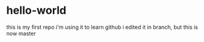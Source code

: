 # hello-world
this is my first repo
i'm using it to learn github
i edited it in branch, but this is now master
